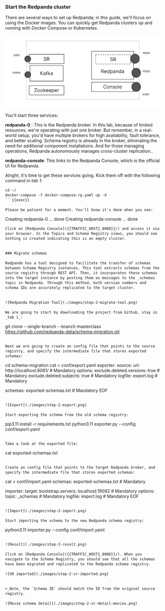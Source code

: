 ### Start the Redpanda cluster
There are several ways to set up Redpanda; in this guide, we'll focus on using the Docker images. You can quickly get Redpanda clusters up and running with Docker Compose or Kubernetes.

![Redpanda Environment](./images/step-2-env-rp.png)

You'll start three services:

**redpanda-0** : This is the Redpanda broker. In this lab, because of limited resources, we're operating with just one broker. But remember, in a real-world setup, you'd have multiple brokers for high availability, fault tolerance, and better scaling. Schema registry is already in the broker,  eliminating the need for additional component installations. And for those managing operations, Redpanda autonomously manages cross-cluster replication.. 

**redpanda-console**: This links to the Redpanda Console, which is the official UI for Redpanda.

Alright, it's time to get these services going. Kick them off with the following command in _tab 1_:
```
cd ~/
docker-compose -f docker-compose-rp.yaml up -d 
```{{exec}}

Please be patient for a moment. You'll know it's done when you see:

```
Creating redpanda-0     ... done
Creating redpanda-console ... done
```
Click on [Redpanda Console]({{TRAFFIC_HOST1_8080}}/) and access it via your browser. In the Topics and Schema Registry views, you should see nothing is created indicating this is an empty cluster.


### Migrate schemas

Redpanda has a tool designed to facilitate the transfer of schemas between Schema Registry instances. This tool extracts schemas from the source registry through REST API. Then, it incorporates these schemas into the target instance by posting them as messages to the _schemas topic in Redpanda. Through this method, both version numbers and schema IDs are accurately replicated to the target cluster.


![Redpanda Migration Tool](./images/step-2-migrate-tool.png)

We are going to start by downloading the project from Github, stay in _tab 1_:

```
git clone --single-branch --branch masterclass https://github.com/redpanda-data/schema-migration.git
```{{exec}}

Next we are going to create an config file that points to the source registry, and specify the intermediate file that stores exported schemas: 

```
cd schema-migration
cat <<EOF > conf/export.yaml
exporter:
  source:
    url: http://localhost:8081/ # Mandatory
  options:
    exclude.deleted.versions: true # Mandatory
    exclude.deleted.subjects: true # Mandatory
    logfile: export.log # Mandatory

schemas: exported-schemas.txt # Mandatory
EOF
```{{exec}}

![Export](./images/step-2-export.png)

Start exporting the schema from the old schema registry:
```
pip3.11 install -r requirements.txt
python3.11 exporter.py --config conf/export.yaml
```{{exec}}

Take a look at the exported file:
```
cat exported-schemas.txt
```{{exec}}

Create an config file that points to the target Redpanda broker, and specify the intermediate file that stores exported schemas: 
```
cat <<EOF > conf/import.yaml
schemas: exported-schemas.txt # Mandatory

importer:
  target:
    bootstrap.servers: localhost:19092 # Mandatory
  options:
    topic: _schemas # Mandatory
    logfile: import.log # Mandatory
EOF
```{{exec}}

![Import](./images/step-2-import.png)

Start importing the schema to the new Redpanda schema registry:
```
python3.11 importer.py --config conf/import.yaml
```{{exec}}

![Result](./images/step-2-result.png)

Click on [Redpanda Console]({{TRAFFIC_HOST1_8080}}/). When you navigate to the Schema Registry, you should see that all the schemas have been migrated and replicated to the Redpanda schema registry.

![SR imported](./images/step-2-sr-imported.png)


>_Note_ the `Schema ID` should match the ID from the original source registry.

![Movie schema detail](./images/step-2-sr-detail-movies.png)